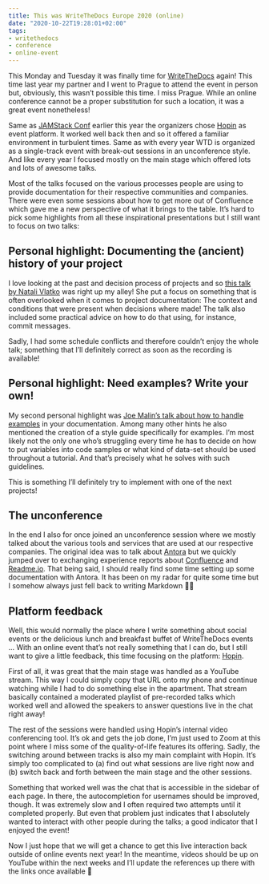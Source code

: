 ```yaml
---
title: This was WriteTheDocs Europe 2020 (online)
date: "2020-10-22T19:28:01+02:00"
tags:
- writethedocs
- conference
- online-event
---
```


This Monday and Tuesday it was finally time for [WriteTheDocs](https://www.writethedocs.org/conf/prague/2020/) again! This time last year my partner and I went to Prague to attend the event in person but, obviously, this wasn’t possible this time. I miss Prague. While an online conference cannot be a proper substitution for such a location, it was a great event nonetheless! 

Same as [JAMStack Conf](https://zerokspot.com/weblog/2020/05/30/my-first-jamstack-conf/) earlier this year the organizers chose [Hopin](https://hopin.to) as event platform. It worked well back then and so it offered a familiar environment in turbulent times. Same as with every year WTD is organized as a single-track event with break-out sessions in an unconference style. And like every year I focused mostly on the main stage which offered lots and lots of awesome talks.

Most of the talks focused on the various processes people are using to provide documentation for their respective communities and companies. There were even some sessions about how to get more out of Confluence which gave me a new perspective of what it brings to the table. It’s hard to pick some highlights from all these inspirational presentations but I still want to focus on two talks:

## Personal highlight: Documenting the (ancient) history of your project

I love looking at the past and decision process of projects and so [this talk by Natali Vlatko](https://www.writethedocs.org/conf/prague/2020/speakers/#speaker-natali-vlatko) was right up my alley! She put a focus on something that is often overlooked when it comes to project documentation: The context and conditions that were present when decisions where made! The talk also included some practical advice on how to do that using, for instance, commit messages.

Sadly, I had some schedule conflicts and therefore couldn’t enjoy the whole talk; something that I’ll definitely correct as soon as the recording is available!

## Personal highlight: Need examples? Write your own!

My second personal highlight was [Joe Malin’s talk about how to handle examples](https://www.writethedocs.org/conf/prague/2020/speakers/#speaker-joe-malin) in your documentation. Among many other hints he also mentioned the creation of a style guide specifically for examples. I’m most likely not the only one who’s struggling every time he has to decide on how to put variables into code samples or what kind of data-set should be used throughout a tutorial. And that’s precisely what he solves with such guidelines.

This is something I’ll definitely try to implement with one of the next projects!

## The unconference

In the end I also for once joined an unconference session where we mostly talked about the various tools and services that are used at our respective companies. The original idea was to talk about [Antora](https://antora.org) but we quickly jumped over to exchanging experience reports about [Confluence](https://www.atlassian.com/software/confluence) and [Readme.io](https://readme.com). That being said, I should really find some time setting up some documentation with Antora. It has been on my radar for quite some time but I somehow always just fell back to writing Markdown 🤦‍♂️

## Platform feedback

Well, this would normally the place where I write something about social events or the delicious lunch and breakfast buffet of WriteTheDocs events ... With an online event that’s not really something that I can do, but I still want to give a little feedback, this time focusing on the platform: [Hopin](https://hopin.to).

First of all, it was great that the main stage was handled as a YouTube stream. This way I could simply copy that URL onto my phone and continue watching while I had to do something else in the apartment. That stream basically contained a moderated playlist of pre-recorded talks which worked well and allowed the speakers to answer questions live in the chat right away!

The rest of the sessions were handled using Hopin’s internal video conferencing tool. It’s ok and gets the job done, I’m just used to Zoom at this point where I miss some of the quality-of-life features its offering. Sadly, the switching around between tracks is also my main complaint with Hopin. It’s simply too complicated to (a) find out what sessions are live right now and (b) switch back and forth between the main stage and the other sessions.

Something that worked well was the chat that is accessible in the sidebar of each page. In there, the autocompletion for usernames should be improved, though. It was extremely slow and I often required two attempts until it completed properly. But even that problem just indicates that I absolutely wanted to interact with other people during the talks; a good indicator that I enjoyed the event!

Now I just hope that we will get a chance to get this live interaction back outside of online events next year! In the meantime, videos should be up on YouTube within the next weeks and I’ll update the references up there with the links once available 🙂

